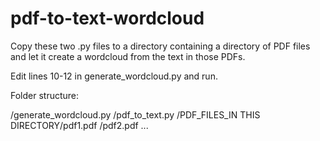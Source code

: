 # pdf-to-text-wordcloud
Copy these two .py files to a directory containing a directory of PDF files and let it create a wordcloud from the text in those PDFs.

Edit lines 10-12 in generate_wordcloud.py and run. 

Folder structure:

/generate_wordcloud.py
/pdf_to_text.py
/PDF_FILES_IN THIS DIRECTORY/pdf1.pdf
                            /pdf2.pdf ...
